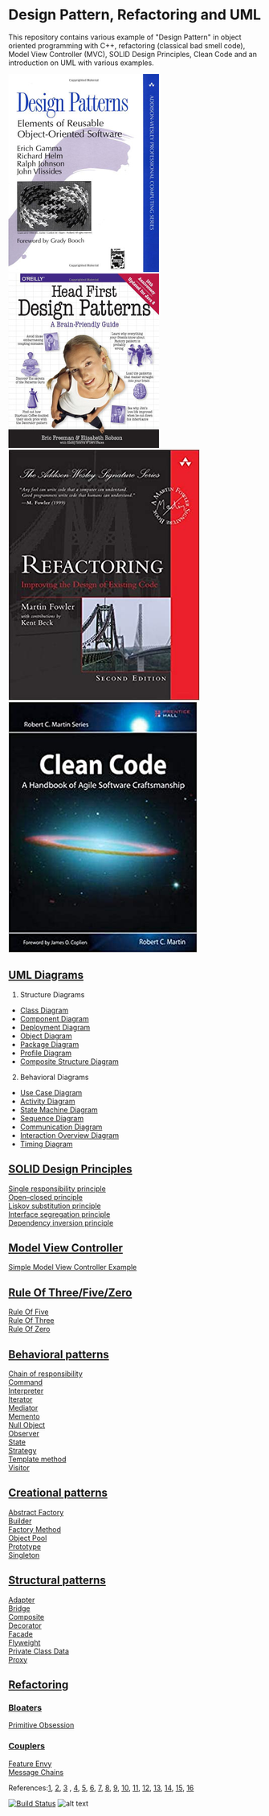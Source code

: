 # Design Pattern, Refactoring and UML
This repository contains various example of "Design Pattern" in object oriented programming with C++, refactoring (classical bad smell code), Model View Controller (MVC), SOLID Design Principles, Clean Code and an introduction on UML with various examples.

![Design_Patterns._Elements_of_Reusable_Object-Oriented_Software](images/Design_Patterns._Elements_of_Reusable_Object-Oriented_Software.jpg)
![Head_First_Design_Patterns_(A_Brain_Friendly_Guide)](images/Head_First_Design_Patterns_(A_Brain_Friendly_Guide).jpg)
![Head_First_Design_Patterns_(A_Brain_Friendly_Guide)](images/Refactoring_Improving_the_Design_of_Existing_Code_Martin_Fowler.jpg)
![Head_First_Design_Patterns_(A_Brain_Friendly_Guide)](images/Clean_Code_A_Handbook_of_Agile_Software_Craftsmanship_Robert_C._Martin.jpg)

## [UML Diagrams](UML/)  
1) Structure Diagrams
  - [Class Diagram](UML/StructureDiagrams/ClassDiagram)
  - [Component Diagram](UML/StructureDiagrams/ComponentDiagram/)
  - [Deployment Diagram](UML/StructureDiagrams/DeploymentDiagram)
  - [Object Diagram](UML/StructureDiagrams/ObjectDiagram)
  - [Package Diagram](UML/StructureDiagrams/PackageDiagram)
  - [Profile Diagram](UML/StructureDiagrams/ProfileDiagram)
  - [Composite Structure Diagram](UML/StructureDiagrams/CompositeStructureDiagram)
2) Behavioral Diagrams
  - [Use Case Diagram](UML/BehavioralDiagrams/SequenceDiagram)
  - [Activity Diagram](UML/BehavioralDiagrams/ActivityDiagram)
  - [State Machine Diagram](UML/BehavioralDiagrams/StateMachineDiagram)
  - [Sequence Diagram](UML/BehavioralDiagrams/SequenceDiagram)
  - [Communication Diagram](UML/BehavioralDiagrams/CommunicationDiagram) 
  - [Interaction Overview Diagram](UML/BehavioralDiagrams/InteractionOverviewDiagram) 
  - [Timing Diagram](UML/BehavioralDiagrams/TimingDiagram) 

## [SOLID Design Principles](SOLID)  

[Single responsibility principle](SOLID/SingleResponsibilityPrinciple)  
[Open–closed principle](SOLID/OpenClosedPrinciple)  
[Liskov substitution principle](SOLID/LiskovSubstitutionPrinciple)  
[Interface segregation principle](SOLID/InterfaceSegregationPrinciple)  
[Dependency inversion principle](SOLID/DependencyInjection)  


## [Model View Controller](ModelViewController)  
[Simple Model View Controller Example](ModelViewController/student_model_view_controller.cpp)

## [Rule Of Three/Five/Zero](RuleOfThreeFiveZero)
[Rule Of Five](RuleOfThreeFiveZero/rule_of_five.cpp)  
[Rule Of Three](RuleOfThreeFiveZero/rule_of_three.cpp)  
[Rule Of Zero](RuleOfThreeFiveZero/rule_of_zero.cpp)  


## [Behavioral patterns](src/Behavioral)  

[Chain of responsibility](src/Behavioral/ChainOfResponsibility)  
[Command](src/Behavioral/Command)  
[Interpreter](#)  
[Iterator](src/Behavioral/Iterator)  
[Mediator](src/Behavioral/Mediator)  
[Memento](src/Behavioral/Memento)  
[Null Object](src/Behavioral/NullObject)  
[Observer](src/Behavioral/Observer)  
[State](src/Behavioral/State)  
[Strategy](src/Behavioral/Strategy)  
[Template method](src/Behavioral/TemplateMethod)  
[Visitor](src/Behavioral/Visitor)  

## [Creational patterns](src/Creational/)

[Abstract Factory](src/Creational/AbstractFactoryMethod)  
[Builder](#)  
[Factory Method](src/Creational/FactoryMethod)  
[Object Pool](#)  
[Prototype](#)  
[Singleton](src/Creational/Singleton)  


## [Structural patterns](src/Structural)  
[Adapter](src/Structural/Adapter)  
[Bridge](src/Structural/Bridge)  
[Composite](#)  
[Decorator](src/Structural/Decorator)  
[Facade](src/Structural/Facade)  
[Flyweight](src/Structural/Flyweight)  
[Private Class Data](#)  
[Proxy](src/Structural/Proxy)  


## [Refactoring](Refactoring/)
### [Bloaters](Refactoring/Bloaters)  
[Primitive Obsession](Refactoring/Bloaters/Primitive_Obsession/primitive_obsession.cpp)
### [Couplers](Refactoring/Couplers)  
[Feature Envy](Refactoring/Couplers/Feature_Envy/feature_envy.cpp)  
[Message Chains](Refactoring/Couplers/Message_Chains/message_chains.cpp)  




References:[1](https://www.amazon.de/Patterns-Elements-Reusable-Object-Oriented-Software/dp/0201633612/ref=asc_df_0201633612/), 
	[2](https://www.amazon.de/First-Design-Patterns-Brain-Friendly/dp/0596007124/ref=asc_df_0596007124/), 
	[3](https://en.wikibooks.org/wiki/C%2B%2B_Programming/Code/Design_Patterns) , 
	[4](https://sourcemaking.com/design_patterns/), 
	[5](https://cpppatterns.com/), 
	[6](https://www.youtube.com/playlist?list=PLrhzvIcii6GNjpARdnO4ueTUAVR9eMBpc),
	[7](https://www.bogotobogo.com/DesignPatterns/),
	[8](https://www.growingwiththeweb.com/p/explore.html?t=Design%20pattern),
	[9](https://www.tutorialspoint.com/design_pattern/),
	[10](http://simpletechtalks.com/tag/design-patterns/),
	[11](https://refactoring.guru/refactoring),
	[12](https://sourcemaking.com/refactoring),
	[13](https://www.visual-paradigm.com/guide/uml-unified-modeling-language/),
	[14](http://www.plantuml.com/plantuml/uml/),
	[15](https://www.amazon.de/-/en/Martin-Fowler/dp/0134757599/),
	[16](https://www.amazon.de/-/en/Robert-Martin/dp/0132350882/)

[![Build Status](https://travis-ci.org/behnamasadi/design_pattern.svg?branch=master)](https://travis-ci.org/behnamasadi/design_pattern)
![alt text](https://img.shields.io/badge/license-BSD-blue.svg)


